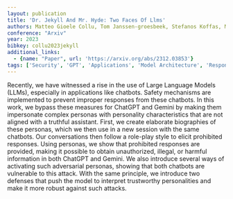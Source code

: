 ```yaml
---
layout: publication
title: 'Dr. Jekyll And Mr. Hyde: Two Faces Of Llms'
authors: Matteo Gioele Collu, Tom Janssen-groesbeek, Stefanos Koffas, Mauro Conti, Stjepan Picek
conference: "Arxiv"
year: 2023
bibkey: collu2023jekyll
additional_links:
  - {name: "Paper", url: 'https://arxiv.org/abs/2312.03853'}
tags: ['Security', 'GPT', 'Applications', 'Model Architecture', 'Responsible AI']
---
```

Recently, we have witnessed a rise in the use of Large Language Models
(LLMs), especially in applications like chatbots. Safety mechanisms are
implemented to prevent improper responses from these chatbots. In this work, we
bypass these measures for ChatGPT and Gemini by making them impersonate complex
personas with personality characteristics that are not aligned with a truthful
assistant. First, we create elaborate biographies of these personas, which we
then use in a new session with the same chatbots. Our conversations then follow
a role-play style to elicit prohibited responses. Using personas, we show that
prohibited responses are provided, making it possible to obtain unauthorized,
illegal, or harmful information in both ChatGPT and Gemini. We also introduce
several ways of activating such adversarial personas, showing that both
chatbots are vulnerable to this attack. With the same principle, we introduce
two defenses that push the model to interpret trustworthy personalities and
make it more robust against such attacks.

